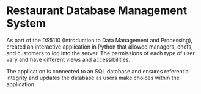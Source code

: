 # Restaurant Database Management System

As part of the DS5110 (Introduction to Data Management and Processing), created an interactive application in Python that allowed managers, chefs, and customers to log into the server. The permissions of each type of user vary and have different views and accessibilities. 

The application is connected to an SQL database and ensures referential integrity and updates the database as users make choices within the application

